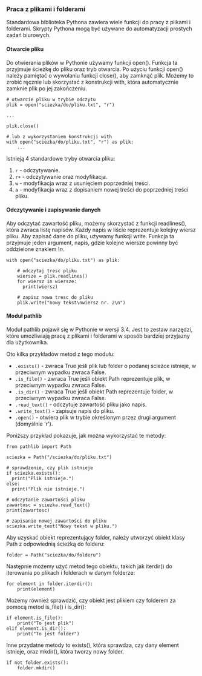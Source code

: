
### Praca z plikami i folderami

Standardowa biblioteka Pythona zawiera wiele funkcji do pracy z plikami i folderami. Skrypty Pythona mogą być używane do automatyzacji prostych zadań biurowych.

#### Otwarcie pliku 

Do otwierania plików w Pythonie używamy funkcji open(). Funkcja ta przyjmuje ścieżkę do pliku oraz tryb otwarcia. Po użyciu funkcji open() należy pamiętać o wywołaniu funkcji close(), aby zamknąć plik. Możemy to zrobić ręcznie lub skorzystać z konstrukcji with, która automatycznie zamknie plik po jej zakończeniu.

    # otwarcie pliku w trybie odczytu
    plik = open("sciezka/do/pliku.txt", "r")

    ...

    plik.close()

    # lub z wykorzystaniem konstrukcji with
    with open("sciezka/do/pliku.txt", "r") as plik:
        ...

Istnieją 4 standardowe tryby otwarcia pliku:

1. <code>r</code> - odczytywanie.
1. <code>r+</code> - odczytywanie oraz modyfikacja.
1. <code>w</code> - modyfikacja wraz z usunięciem poprzedniej treści.
1. <code>a</code> - modyfikacja wraz z dopisaniem nowej treści do poprzedniej treści pliku.

#### Odczytywanie i zapisywanie danych

Aby odczytać zawartość pliku, możemy skorzystać z funkcji readlines(), która zwraca listę napisów. Każdy napis w liście reprezentuje kolejny wiersz pliku. Aby zapisać dane do pliku, używamy funkcji write. Funkcja ta przyjmuje jeden argument, napis, gdzie kolejne wiersze powinny być oddzielone znakiem *\n*.

    with open("sciezka/do/pliku.txt") as plik:

        # odczytaj tresc pliku
        wiersze = plik.readlines()
        for wiersz in wiersze:
          print(wiersz)

        # zapisz nowa tresc do pliku
        plik.write("nowy tekst\nwiersz nr. 2\n")

#### Moduł pathlib

Moduł pathlib pojawił się w Pythonie w wersji 3.4. Jest to zestaw narzędzi, które umożliwiają pracę z plikami i folderami w sposób bardziej przyjazny dla użytkownika.

Oto kilka przykładów metod z tego modułu:

* `.exists()` - zwraca True jeśli plik lub folder o podanej ścieżce istnieje, w przeciwnym wypadku zwraca False.
* `.is_file()` - zwraca True jeśli obiekt Path reprezentuje plik, w przeciwnym wypadku zwraca False.
* `.is_dir()` - zwraca True jeśli obiekt Path reprezentuje folder, w przeciwnym wypadku zwraca False.
* `.read_text()` - odczytuje zawartość pliku jako napis.
* `.write_text()` - zapisuje napis do pliku.
* `.open()` - otwiera plik w trybie określonym przez drugi argument (domyślnie 'r').

Poniższy przykład pokazuje, jak można wykorzystać te metody:

    from pathlib import Path
    
    sciezka = Path("/sciezka/do/pliku.txt")

    # sprawdzenie, czy plik istnieje
    if sciezka.exists():
      print("Plik istnieje.")
    else:
      print("Plik nie istnieje.")

    # odczytanie zawartości pliku
    zawartosc = sciezka.read_text()
    print(zawartosc)

    # zapisanie nowej zawartości do pliku
    sciezka.write_text("Nowy tekst w pliku.")

Aby uzyskać obiekt reprezentujący folder, należy utworzyć obiekt klasy Path z odpowiednią ścieżką do folderu:

    folder = Path("sciezka/do/folderu")

Następnie możemy użyć metod tego obiektu, takich jak iterdir() do iterowania po plikach i folderach w danym folderze:

    for element in folder.iterdir():
        print(element)

Możemy również sprawdzić, czy obiekt jest plikiem czy folderem za pomocą metod is_file() i is_dir():

    if element.is_file():
        print("To jest plik")
    elif element.is_dir():
        print("To jest folder")

Inne przydatne metody to exists(), która sprawdza, czy dany element istnieje, oraz mkdir(), która tworzy nowy folder.

    if not folder.exists():
        folder.mkdir()
